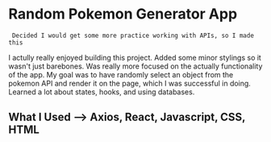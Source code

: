 # Random Pokemon Generator App
  
     Decided I would get some more practice working with APIs, so I made this
  I actully really enjoyed building this project. Added some minor stylings 
  so it wasn't just barebones. Was really more focused on the actually functionality of the app. 
  My goal was to have randomly select an object from the pokemon API and render it on the page, which 
  I was successful in doing. Learned a lot about states, hooks, and using databases.
 
 ## What I Used --> Axios, React, Javascript, CSS, HTML
